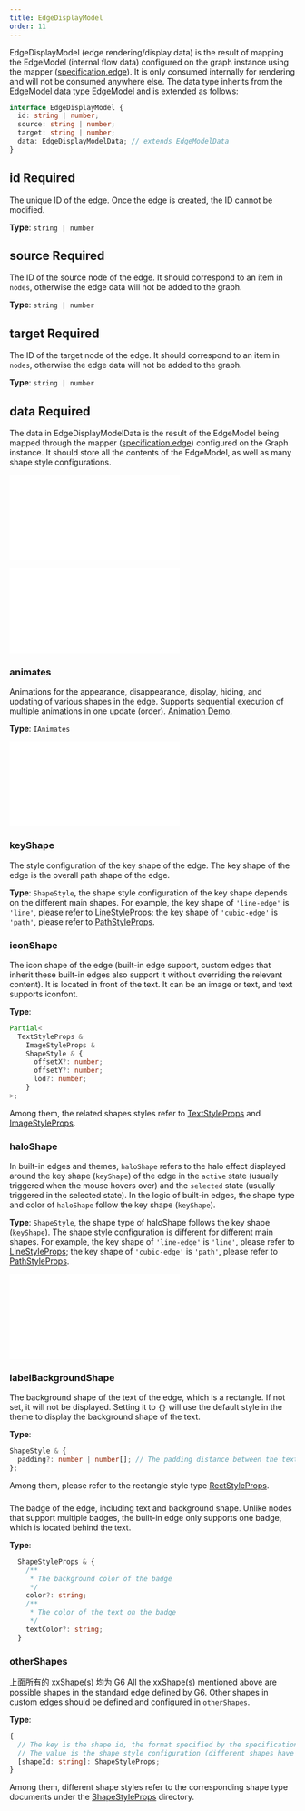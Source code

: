 ```yaml
---
title: EdgeDisplayModel
order: 11
---
```


EdgeDisplayModel (edge rendering/display data) is the result of mapping the EdgeModel (internal flow data) configured on the graph instance using the mapper ([specification.edge](../graph/Specification.en.md#edge)). It is only consumed internally for rendering and will not be consumed anywhere else. The data type inherits from the [EdgeModel](./EdgeModel.en.md) data type [EdgeModel](./EdgeModel.en.md) and is extended as follows:

```typescript
interface EdgeDisplayModel {
  id: string | number;
  source: string | number;
  target: string | number;
  data: EdgeDisplayModelData; // extends EdgeModelData
}
```

## id <Badge type="error">Required</Badge>

The unique ID of the edge. Once the edge is created, the ID cannot be modified.

**Type**: `string | number`

## source <Badge type="error">Required</Badge>

The ID of the source node of the edge. It should correspond to an item in `nodes`, otherwise the edge data will not be added to the graph.

**Type**: `string | number`

## target <Badge type="error">Required</Badge>

The ID of the target node of the edge. It should correspond to an item in `nodes`, otherwise the edge data will not be added to the graph.

**Type**: `string | number`

## data <Badge type="error">Required</Badge>

The data in EdgeDisplayModelData is the result of the EdgeModel being mapped through the mapper ([specification.edge](../graph/Specification.en.md#edge)) configured on the Graph instance. It should store all the contents of the EdgeModel, as well as many shape style configurations.

<embed src="../../common/DataAttrTips.zh.md"></embed>

<embed src="../../common/LodLevels.en.md"></embed>

### animates

Animations for the appearance, disappearance, display, hiding, and updating of various shapes in the edge. Supports sequential execution of multiple animations in one update (order). [Animation Demo](/en/examples/scatter/changePosition/#itemAnimates).

**Type**: `IAnimates`

<embed src="../../common/IAnimates.en.md"></embed>

### keyShape

The style configuration of the key shape of the edge. The key shape of the edge is the overall path shape of the edge.

**Type**: `ShapeStyle`, the shape style configuration of the key shape depends on the different main shapes. For example, the key shape of `'line-edge'` is `'line'`, please refer to [LineStyleProps](/en/apis/shape/line-style-props); the key shape of `'cubic-edge'` is `'path'`, please refer to [PathStyleProps](/en/apis/shape/path-style-props).

### iconShape

The icon shape of the edge (built-in edge support, custom edges that inherit these built-in edges also support it without overriding the relevant content). It is located in front of the text. It can be an image or text, and text supports iconfont.

**Type**:

```typescript
Partial<
  TextStyleProps &
    ImageStyleProps &
    ShapeStyle & {
      offsetX?: number;
      offsetY?: number;
      lod?: number;
    }
>;
```

Among them, the related shapes styles refer to [TextStyleProps](/en/apis/shape/text-style-props) and [ImageStyleProps](/en/apis/shape/image-style-props).

### haloShape

In built-in edges and themes, `haloShape` refers to the halo effect displayed around the key shape (`keyShape`) of the edge in the `active` state (usually triggered when the mouse hovers over) and the `selected` state (usually triggered in the selected state). In the logic of built-in edges, the shape type and color of `haloShape` follow the key shape (`keyShape`).

**Type**: `ShapeStyle`, the shape type of haloShape follows the key shape (`keyShape`). The shape style configuration is different for different main shapes. For example, the key shape of `'line-edge'` is `'line'`, please refer to [LineStyleProps](/en/apis/shape/line-style-props); the key shape of `'cubic-edge'` is `'path'`, please refer to [PathStyleProps](/en/apis/shape/path-style-props).

<embed src="../../common/LabelShape.en.md"></embed>

### labelBackgroundShape

The background shape of the text of the edge, which is a rectangle. If not set, it will not be displayed. Setting it to `{}` will use the default style in the theme to display the background shape of the text.

**Type**:

```typescript
ShapeStyle & {
  padding?: number | number[]; // The padding distance between the text and the background rectangle
};
```

Among them, please refer to the rectangle style type [RectStyleProps](/en/apis/shape/rect-style-props).

###

The badge of the edge, including text and background shape. Unlike nodes that support multiple badges, the built-in edge only supports one badge, which is located behind the text.

**Type**:

```typescript
  ShapeStyleProps & {
    /**
     * The background color of the badge
     */
    color?: string;
    /**
     * The color of the text on the badge
     */
    textColor?: string;
  }
```

### otherShapes

上面所有的 xxShape(s) 均为 G6 All the xxShape(s) mentioned above are possible shapes in the standard edge defined by G6. Other shapes in custom edges should be defined and configured in `otherShapes`.

**Type**:

```typescript
{
  // The key is the shape id, the format specified by the specification is xxShape
  // The value is the shape style configuration (different shapes have different configurations, see the relevant shapes documentation) and the animation of the shape
  [shapeId: string]: ShapeStyleProps;
}
```

Among them, different shape styles refer to the corresponding shape type documents under the [ShapeStyleProps](/en/apis/shape/overview) directory.

